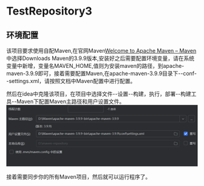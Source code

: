 # TestRepository3
## 环境配置

该项目要求使用自配Maven,在官网Maven[Welcome to Apache Maven – Maven](https://maven.apache.org/)中选择Downloads Maven的3.9.9版本,安装好之后需要配置环境变量，请在系统变量中新增，变量名MAVEN_HOME,值则为安装maven的路径，到apache-maven-3.9.9即可，接着需要配置Maven,在apache-maven-3.9.9目录下--conf--settings.xml，请按照文档中Maven配置中进行配置。

然后在idea中克隆该项目，在项目中选择文件--设置--构建，执行，部署--构建工具--Maven下配置Maven主路径和用户设置文件。![image-20250601162553936](./README.assets/image-20250601162553936.png)

接着需要同步你的所有Maven项目，然后就可以运行程序了。


